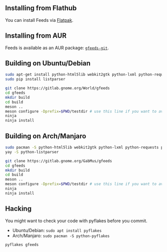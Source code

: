 ## Installing from Flathub

You can install Feeds via [Flatpak](https://flathub.org/apps/details/org.gabmus.gfeeds).

## Installing from AUR

Feeds is available as an AUR package: [`gfeeds-git`](https://aur.archlinux.org/packages/gfeeds-git/).

## Building on Ubuntu/Debian

```bash
sudo apt-get install python-html5lib webkit2gtk python-lxml python-requests
sudo pip install listparser

git clone https://gitlab.gnome.org/World/gfeeds
cd gfeeds
mkdir build
cd build
meson ..
meson configure -Dprefix=$PWD/testdir # use this line if you want to avoid installing system wide
ninja
ninja install
```

## Building on Arch/Manjaro

```bash
sudo pacman -S python-html5lib webkit2gtk python-lxml python-requests python-pip python-gobject python-feedparser
yay -S python-listparser

git clone https://gitlab.gnome.org/GabMus/gfeeds
cd gfeeds
mkdir build
cd build
meson ..
meson configure -Dprefix=$PWD/testdir # use this line if you want to avoid installing system wide
ninja
ninja install
```

## Hacking

You might want to check your code with pyflakes before you commit.

- Ubuntu/Debian: `sudo apt install pyflakes`
- Arch/Manjaro: `sudo pacman -S python-pyflakes`

```bash
pyflakes gfeeds
```
